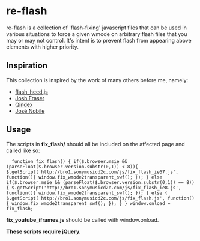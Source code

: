 re-flash
=============
re-flash is a collection of 'flash-fixing' javascript files that can be used in various situations to force a given wmode on arbitrary flash files that you may or may not control.  It's intent is to prevent flash from appearing above elements with higher priority.

Inspiration
-------------
This collection is inspired by the work of many others before me, namely:

* [flash_heed.js](https://github.com/scribd/flash_heed)
* [Josh Fraser](http://www.onlineaspect.com/2009/08/13/javascript_to_fix_wmode_parameter)
* [Qindex](http://www.qindex.info/Q_get.php?g_clss=forum&g_prcss=thrd&g_tmplt=&g_brd=5&g_pg=1&g_thrd=98)
* [José Nobile](http://www.nobilesoft.com/Scripts/fix_wmode2transparent_swf.js)

Usage
-------------
The scripts in **fix_flash/** should all be included on the affected page and called like so:

`  function fix_flash() {
    if($.browser.msie && (parseFloat($.browser.version.substr(0,1)) < 8)){
	  $.getScript('http://bro1.sonymusicd2c.com/js/fix_flash_ie67.js', function(){
	      window.fix_wmode2transparent_swf();
	  });
    } else if($.browser.msie && (parseFloat($.browser.version.substr(0,1)) == 8)){
	  $.getScript('http://bro1.sonymusicd2c.com/js/fix_flash_ie8.js', function(){
	      window.fix_wmode2transparent_swf();
	  });
    } else {
	  $.getScript('http://bro1.sonymusicd2c.com/js/fix_flash.js', function(){
	      window.fix_wmode2transparent_swf();
	  });
    }
  }
  window.onload = fix_flash;`

**fix_youtube_iframes.js** should be called with window.onload.

**These scripts require jQuery.**
